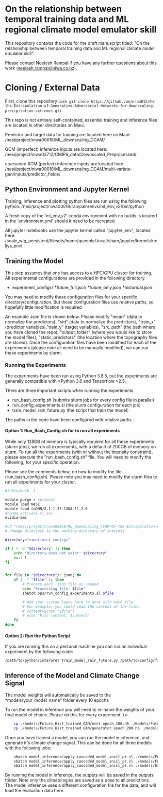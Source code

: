 # On the relationship between temporal training data and ML regional climate model emulator skill
This repository contains the code for the draft manuscript titled: "On the relationship between temporal training data and ML regional climate model emulator skill".

Please contact Neelesh Rampal if you have any further questions about this work (neelesh.rampal@niwa.co.nz). 

# Cloning / External Data
First, clone this repository ```bash git clone https://github.com/nram812/On-the-Extrapolation-of-Generative-Adversarial-Networks-for-downscaling-precipitation-extremes.git```.

This repo is not entirely self-contained; essential training and inference files are located in other directories on Maui. 

Predictor and target data for training are located here on Maui:
/nesi/project/niwa00018/ML_downscaling_CCAM/

GCM (imperfect) inference inputs are located here:
/nesi/project/niwa03712/CMIP6_data/Downscaled_Preprocessed/

coarsened RCM (perfect) inference inputs are located here:
/nesi/project/niwa00018/ML_downscaling_CCAM/multi-variate-gan/inputs/predictor_fields/

## Python Environment and Jupyter Kernel

Training, inference and plotting python files are run using the following python:
/nesi/project/niwa00018/rampaln/envs/ml_env_v2/bin/python

A fresh copy of the 'ml_env_v2' conda environment with no builds is located in the 'environment.yml' should it need to be recreated.

All jupyter notebooks use the jupyter kernel called "jupyter_env", located here:
/scale_wlg_persistent/filesets/home/queenle/.local/share/jupyter/kernels/nellys_env/


## Training the Model
This step assumes that one has access to a HPC/GPU cluster for training. All experimental configurations are provided in the following directory. 
* experiment_configs/
    *future_full.json
    *future_only.json
    *historical.json

You may need to modify these configuration files for your specific directory/configuration. But these configuration files use relative paths, so hopefully little modification is required 


An example Json file is shown below.
Please modify "mean" (data to normalize the predictors), "std" (data to normalize the predictors),
 "train_x" (predictor variables),"train_y" (target variables), "src_path" (the path where you have cloned the repo),
 "output_folder" (where you would like to store the model files), "static_predictors" (the location where the topography files are stored).
Once the configuration files have been modified for each of the experiments (please note all need to be manually modified), we can run these experiments by slurm.

### Running the Experiments
The experiments have been run using Python 3.8.5, but the experiments are generally compatible with >Python 3.6 and Tensorflow >2.5.

There are three important scripts when running the experiments
* run_bash_config.sh (submits slurm jobs for every config file in parallel)
* run_config_experiments.sl (the slurm configuration for each job)
* train_model_rain_future.py (the script that train the model)

The paths in the code have been configured with relative paths. 

#### Option 1: Run_Bash_Config.sh for to run all experiments

While only 128GB of memory is typically required for all these experiments (slurm jobs), we run all experiments, with a default of 200GB of memory on slurm.
To run all the experiments (with or without the intensity constraint), please execute the "run_bash_config.sh" file.
You will need to modify the following, for your specific operation.

Please see the comments below, on how to modify the file (run_bash_config.sh). Please note you may need to modify the slurm files to run all experiments for your cluster. 

```bash
#!/bin/bash -l

module purge # optional
module load NeSI
module load cuDNN/8.1.1.33-CUDA-11.2.0
#conda activate ml_env
nvidia-smi

#cd "/nesi/project/niwa00018/ML_downscaling_CCAM/On-the-Extrapolation-of-Generative-Adversarial-Networks-for-downscaling-precipitation-extremes"
# change directory to the working directory of interest

directory="experiment_configs"

if [ ! -d "$directory" ]; then
    echo "Directory does not exist: $directory"
    exit 1
fi


for file in "$directory"/*.json; do
    if [ -f "$file" ]; then
        # Process each .json file as needed
        echo "Processing file: $file"
        sbatch ops/run_config_experiments.sl $file

        # Add your custom logic here to work with each file
        # For example, you could read the content of the file:
        # content=$(cat "$file")
        # echo "File content: $content"
    fi
done

```
#### Option 2: Run the Python Script
If you are running this on a personal machine you can run an individual experiment by the following code:
```bash
/path/to/python/interpret train_model_rain_future.py /path/to/config/file/config.json
```
## Inference of the Model and Climate Change Signal
The model weights will automatically be saved to the *models/your_model_name" folder every 10 epochs

To run the model in inference you will need to re-name the weights of your final model of choice. Please do this for every experiment. 
i.e. 
```bash 
    cp ./models/Future_Hist_trained_GAN/unet_epoch_200.h5 ./models/Future_Hist_trained_GAN/unet_final.h5
    cp ./models/Future_Hist_trained_GAN/generator_epoch_200.h5 ./models/Future_Hist_trained_GAN/generator_final.h5
```

Once you have trained a model, you can run the model in inference, and generate it's climate change signal. 
This can be done for all three models with the following jobs:

```bash 
    sbatch model_inference/apply_cascaded_model_ancil_pr.sl ./models/Future_Hist_trained_Gan/config_info.json
    sbatch model_inference/apply_cascaded_model_ancil_pr.sl ./models/Future_only_trained_Gan/config_info.json
    sbatch model_inference/apply_cascaded_model_ancil_pr.sl ./models/historically_trained_Gan/config_info.json
```

By running the model in inference, the outputs will be saved in the *outputs* folder. Note only the climatologies are saved as a pose to all predictions. 
The model inference uses a different configuration file for the data, and will load the evaluation data here. 






